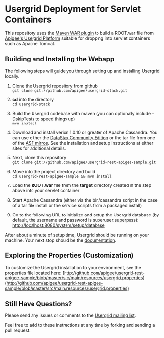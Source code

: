# Usergrid Deployment for Servlet Containers
This repository uses the [Maven WAR plugin](http://maven.apache.org/plugins/maven-war-plugin/) to build a ROOT.war file from [Apigee's Usergrid Platform](http://apigee.com/about/products/usergrid) suitable for dropping into servlet containers such as Apache Tomcat. 

## Building and Installing the Webapp
The following steps will guide you through setting up and installing Usergrid locally.

1. Clone the Usergrid repository from github  
`git clone git://github.com/apigee/usergrid-stack.git`

2. __cd__ into the directory  
`cd usergrid-stack`

3. Build the Usergrid codebase with maven (you can optionally include -DskipTests to speed things up)  
`mvn install`

4. Download and install verion 1.0.10 or greater of Apache Cassandra. You can use either the [DataStax Community Edition](http://www.datastax.com/products/community) or the tar file from one of the [ASF mirros](http://cassandra.apache.org/download/). See the installation and setup instructions at either sites for additional details. 

5. Next, clone this repository  
`git clone git://github.com/apigee/usergrid-rest-apigee-sample.git`

6. Move into the project directory and build  
`cd usergrid-rest-apigee-sample && mvn install`

7. Load the __ROOT.war__ file from the __target__ directory created in the step above into your servlet container

8. Start Apache Cassandra (either via the bin/cassandra script in the case of a tar file install or the service scripts from a packaged install)

9. Go to the following URL to initialize and setup the Usergrid database (by default, the username and password is superuser:superpass):  
[http://localhost:8080/system/setup/database](http://localhost:8080/system/setup/database)

After about a minute of setup time, Usergrid should be running on your machine. Your next stop should be the [documentation](http://apigee.com/docs/usergrid/content/usergrid-api-reference).

## Exploring the Properties (Customization)
To customize the Usergrid installation to your environment, see the properties file located here:
[http://github.com/apigee/usergrid-rest-apigee-sample/blob/master/src/main/resources/usergrid.properties](http://github.com/apigee/usergrid-rest-apigee-sample/blob/master/src/main/resources/usergrid.properties)

## Still Have Questions?
Please send any issues or comments to the [Usergrid mailing list](https://groups.google.com/forum/?fromgroups#!forum/usergrid). 

Feel free to add to these instructions at any time by forking and sending a pull request. 
